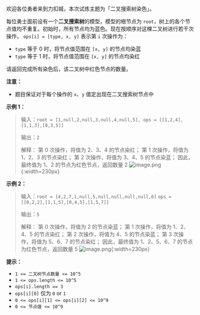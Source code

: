 欢迎各位勇者来到力扣城，本次试炼主题为「二叉搜索树染色」。

每位勇士面前设有一个**二叉搜索树**的模型，模型的根节点为 `root`，树上的各个节点值均不重复。初始时，所有节点均为蓝色。现在按顺序对这棵二叉树进行若干次操作， `ops[i] = [type, x, y]` 表示第 `i` 次操作为：
+ `type` 等于 0 时，将节点值范围在 `[x, y]` 的节点均染蓝
+ `type` 等于 1 时，将节点值范围在 `[x, y]` 的节点均染红

请返回完成所有染色后，该二叉树中红色节点的数量。


**注意：**
+ 题目保证对于每个操作的 `x`、`y` 值定出现在二叉搜索树节点中

**示例 1：**
>输入：`root = [1,null,2,null,3,null,4,null,5], ops = [[1,2,4],[1,1,3],[0,3,5]]`
>
>输出：`2`
>
>解释：
>第 0 次操作，将值为 2、3、4 的节点染红；
>第 1 次操作，将值为 1、2、3 的节点染红；
>第 2 次操作，将值为 3、4、5 的节点染蓝；
>因此，最终值为 1、2 的节点为红色节点，返回数量 2
![image.png](https://pic.leetcode-cn.com/1649833948-arSlXd-image.png){:width=230px}


**示例 2：**
>输入：`root = [4,2,7,1,null,5,null,null,null,null,6]` 
>`ops = [[0,2,2],[1,1,5],[0,4,5],[1,5,7]]`
>
>输出：`5`
>
>解释：
>第 0 次操作，将值为 2 的节点染蓝；
>第 1 次操作，将值为 1、2、4、5 的节点染红；
>第 2 次操作，将值为 4、5 的节点染蓝；
>第 3 次操作，将值为 5、6、7 的节点染红；
>因此，最终值为 1、2、5、6、7 的节点为红色节点，返回数量 5
![image.png](https://pic.leetcode-cn.com/1649833763-BljEbP-image.png){:width=230px}

**提示：**
+ `1 <= 二叉树节点数量 <= 10^5`
+ `1 <= ops.length <= 10^5`
+ `ops[i].length == 3`
+ `ops[i][0]` 仅为 `0` or `1`
+ `0 <= ops[i][1] <= ops[i][2] <= 10^9`
+ `0 <= 节点值 <= 10^9`
